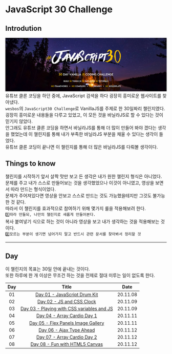 # JavaScript 30 Challenge

## Introdution

![JavaScript30](./JavaScript30.png)<br>
유튜브 클론 코딩을 하던 중에, JavaScript 검색을 하다 굉장히 흥미로운 웹사이트를 찾아냈다.<br>
`wesbos`의 `JavaScript30 Challenge`로 VanillaJS를 주제로 한 30일짜리 챌린지였다.<br>
굉장히 흥미로운 내용들을 다루고 있었고, 이 모든 것을 바닐라JS로 할 수 있다는 것이 믿기지 않았다.<br>
안그래도 유튜브 클론 코딩을 하면서 바닐라JS를 통해 더 많이 만들어 봐야 겠다는 생각을 했었는데 이 챌린지를 통해 내가 부족한 바닐라JS 부분을 채울 수 있다는 생각이 들었다.<br>
유튜브 클론 코딩이 끝나면 이 챌린지를 통해 더 많은 바닐라JS를 다뤄볼 생각이다.<br>

## Things to know

챌린지를 시작하기 앞서 살짝 맛만 보고 든 생각은 내가 원한 챌린지 형식은 아니었다.<br>
문제를 주고 내가 스스로 만들어보는 것을 생각했었으나 이것이 아니였고, 영상을 보면서 따라 만드는 형식이었다.<br>
문제가 주어져있다면 영상을 안보고 스스로 만드는 것도 가능했을테지만 그것도 불가능한 것 같다.<br>
따라서 이 챌린지를 효과적으로 참여하기 위해 몇가지 룰을 적용해보려 한다.<br>
`1️⃣따라 만들되, 나만의 챌린지로 새롭게 만들어본다.`<br>
복사 붙여넣기 식으로 하는 것이 아니라 영상을 보고 내가 생각하는 것을 적용해보는 것 이다.<br>
`2️⃣모르는 부분이 생기면 넘어가지 말고 반드시 관련 문서를 찾아봐서 정리할 것`<br>

---

## Day

이 챌린지의 목표는 30일 안에 끝내는 것이다.<br>
또한 하루에 한 개 이상은 무조건 하는 것을 전제로 절대 미루는 일이 없도록 한다.<br>

| Day |                                                                                     Title                                                                                     |   Date   |
| :-: | :---------------------------------------------------------------------------------------------------------------------------------------------------------------------------: | :------: |
| 01  |             <a href="https://shigatsuel.github.io/javascript30-challenge/Day-01(JavaScript-Drum-Kit)/index.html" target="_blank">Day 01 - JavaScript Drum Kit</a>             | 20.11.08 |
| 02  |                  <a href="https://shigatsuel.github.io/javascript30-challenge/Day-02(JS+CSS_Clock)/index.html" target="_blank">Day 02 - JS and CSS Clock</a>                  | 20.11.09 |
| 03  | <a href="https://shigatsuel.github.io/javascript30-challenge/Day-03(Playing-with-CSS-variables+JS)/index.html" target="_blank">Day 03 - Playing with CSS variables and JS</a> | 20.11.09 |
| 04  |              <a href="https://shigatsuel.github.io/javascript30-challenge/Day-04(Array-Cardio-Day-1)/index.html" target="_blank">Day 04 - Array Cardio Day 1</a>              | 20.11.11 |
| 05  |       <a href="https://shigatsuel.github.io/javascript30-challenge/Day-05(Flex-Panels-Image-Gallery)/index.html" target="_blank">Day 05 - Flex Panels Image Gallery</a>       | 20.11.11 |
| 06  |                 <a href="https://shigatsuel.github.io/javascript30-challenge/Day-06(Ajax-Type-Ahead)/index.html" target="_blank">Day 06 - Ajax Type Ahead</a>                 | 20.11.12 |
| 07  |              <a href="https://shigatsuel.github.io/javascript30-challenge/Day-07(Array-Cardio-Day-2)/index.html" target="_blank">Day 07 - Array Cardio Day 2</a>              | 20.11.12 |
| 08  |           <a href="https://shigatsuel.github.io/javascript30-challenge/Day-08(Fun-with-HTML5-Canvas)/index.html" target="_blank">Day 08 - Fun with HTML5 Canvas</a>           | 20.11.12 |
